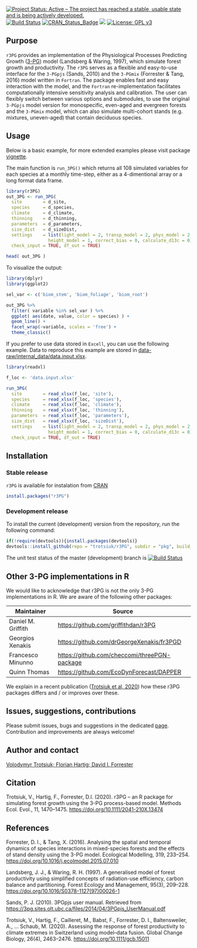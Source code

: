 [![Project Status: Active – The project has reached a stable, usable state and is being actively developed.](http://www.repostatus.org/badges/latest/active.svg)](http://www.repostatus.org/#active)
[![Build Status](https://travis-ci.org/trotsiuk/r3PG.svg?branch=master)](https://travis-ci.org/trotsiuk/r3PG)
[![CRAN_Status_Badge](http://www.r-pkg.org/badges/version/r3PG)](https://cran.r-project.org/package=r3PG)
[![](https://cranlogs.r-pkg.org/badges/grand-total/r3PG)](https://cran.r-project.org/package=r3PG)
[![License: GPL v3](https://img.shields.io/badge/License-GPL%20v3-blue.svg)](https://www.gnu.org/licenses/gpl-3.0)



## Purpose

`r3PG` provides an implementation of the Physiological Processes Predicting Growth ([3-PG](https://3pg.forestry.ubc.ca)) model (Landsberg & Waring, 1997), which simulate forest growth and productivity. The `r3PG` serves as a flexible and easy-to-use interface for the `3-PGpjs` (Sands, 2010) and the `3-PGmix` (Forrester & Tang, 2016) model written in `Fortran`. The package enables fast and easy interaction with the model, and the `Fortran` re-implementation facilitates computationally intensive sensitivity analysis and calibration. The user can flexibly switch between various options and submodules, to use the original `3-PGpjs` model version for monospecific, even-aged and evergreen forests and the `3-PGmix` model, which can also simulate multi-cohort stands (e.g. mixtures, uneven-aged) that contain deciduous species.

## Usage

Below is a basic example, for more extended examples please visit package [vignette](https://htmlpreview.github.io/?https://github.com/trotsiuk/r3PG/blob/master/pkg/vignettes/r3PG-ReferenceManual.html).

The main function is `run_3PG()` which returns all 108 simulated variables for each species at a monthly time-step, either as a 4-dimentional array or a long format data frame.

```r
library(r3PG)
out_3PG <- run_3PG(
  site        = d_site, 
  species     = d_species, 
  climate     = d_climate, 
  thinning    = d_thinning,
  parameters  = d_parameters, 
  size_dist   = d_sizeDist,
  settings    = list(light_model = 2, transp_model = 2, phys_model = 2, 
                height_model = 1, correct_bias = 0, calculate_d13c = 0),
  check_input = TRUE, df_out = TRUE)

head( out_3PG )
```

To visualize the output:
``` r
library(dplyr)
library(ggplot2)

sel_var <- c('biom_stem', 'biom_foliage', 'biom_root')

out_3PG %>%
  filter( variable %in% sel_var ) %>%
  ggplot( aes(date, value, color = species) ) +
  geom_line() +
  facet_wrap(~variable, scales = 'free') +
  theme_classic()
```

If you prefer to use data stored in `Excell`, you can use the following example. Data to reproduce this example are stored in [data-raw/internal_data/data.input.xlsx](https://github.com/trotsiuk/r3PG/blob/master/pkg/data-raw/).

``` r
library(readxl)

f_loc <- 'data.input.xlsx'

run_3PG(
  site        = read_xlsx(f_loc, 'site'),
  species     = read_xlsx(f_loc, 'species'),
  climate     = read_xlsx(f_loc, 'climate'),
  thinning    = read_xlsx(f_loc, 'thinning'),
  parameters  = read_xlsx(f_loc, 'parameters'), 
  size_dist   = read_xlsx(f_loc, 'sizeDist'),
  settings    = list(light_model = 2, transp_model = 2, phys_model = 2, 
                height_model = 1, correct_bias = 0, calculate_d13c = 0),
  check_input = TRUE, df_out = TRUE)
```

## Installation 

### Stable release

`r3PG` is available for instalation from [CRAN](https://cran.r-project.org/web/packages/r3PG/index.html) 

```r
install.packages("r3PG")
```

### Development release

To install the current (development) version from the repository, run the following command:

```r
if(!require(devtools)){install.packages(devtools)}
devtools::install_github(repo = "trotsiuk/r3PG", subdir = "pkg", build_vignettes = T)
```

The unit test status of the master (development) branch is [![Build Status](https://travis-ci.org/trotsiuk/r3PG.svg?branch=master)](https://travis-ci.org/trotsiuk/r3PG)

## Other 3-PG implementations in R

We would like to acknowledge that r3PG is not the only 3-PG implementations in R. We are aware of the following other packages:

| Maintainer          | Source |
| ------------------- | ------ |
| Daniel M. Griffith  | https://github.com/griffithdan/r3PG |
| Georgios Xenakis    | https://github.com/drGeorgeXenakis/fr3PGD |
| Francesco Minunno   | https://github.com/checcomi/threePGN-package |
| Quinn Thomas        | https://github.com/EcoDynForecast/DAPPER |

We explain in a recent publication ([Trotsiuk et al, 2020](https://doi.org/10.1111/2041-210X.13474)) how these r3PG packages differs and / or improves over these. 

## Issues, suggestions, contributions

Please submit issues, bugs and suggestions in the dedicated [page](https://github.com/trotsiuk/r3PG/issues). Contribution and improvements are always welcome!

## Author and contact

[Volodymyr Trotsiuk; ](volodymyr.trotsiuk@wsl.ch)
[Florian Hartig; ](mailto:florian.hartig@biologie.uni-regensburg.de)
[David I. Forrester](mailto:david.forrester@wsl.ch)


## Citation
Trotsiuk, V., Hartig, F., Forrester, D.I. (2020). r3PG – an R package for simulating forest growth using the 3-PG process-based model. Methods Ecol. Evol., 11, 1470–1475. https://doi.org/10.1111/2041-210X.13474


## References

Forrester, D. I., & Tang, X. (2016). Analysing the spatial and temporal dynamics of species interactions in mixed-species forests and the effects of stand density using the 3-PG model. Ecological Modelling, 319, 233–254. https://doi.org/10.1016/j.ecolmodel.2015.07.010

Landsberg, J. J., & Waring, R. H. (1997). A generalised model of forest productivity using simplified concepts of radiation-use efficiency, carbon balance and partitioning. Forest Ecology and Management, 95(3), 209–228. https://doi.org/10.1016/S0378-1127(97)00026-1

Sands, P. J. (2010). 3PGpjs user manual. Retrieved from https://3pg.sites.olt.ubc.ca/files/2014/04/3PGpjs_UserManual.pdf

Trotsiuk, V., Hartig, F., Cailleret, M., Babst, F., Forrester, D. I., Baltensweiler, A., … Schaub, M. (2020). Assessing the response of forest productivity to climate extremes in Switzerland using model–data fusion. Global Change Biology, 26(4), 2463–2476. https://doi.org/10.1111/gcb.15011

